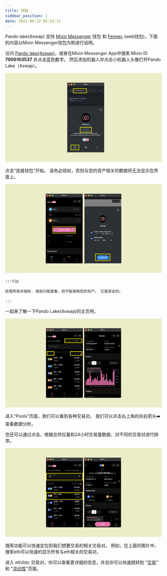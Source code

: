 ```yaml
---
title: 开始
sidebar_position: 1
date: 2021-09-22 05:22:11
---
```


Pando lake(4swap) 支持 [Mixin Messenger](https://docs.pando.im/docs/wallets/mixin-messenger) 钱包 和 [Fennec](https://docs.pando.im/docs/apps/wallets) (web钱包)，下面的内容以Mixin Messenger钱包为例进行说明。

访问 [Pando lake(4swap)](https://lake.pando.im)，或者在Mixin Messenger App中搜索 Mixin ID **7000103537** 并点击蓝色数字。 然后添加机器人并点击小机器人头像打开Pando Lake（4swap）。

![](../assets/lake-get-started-p1.png)

点击“连接钱包”开始。 请务必授权，否则与您的资产相关的数据将无法显示在界面上。

![](../assets/lake-get-started-p2.png)

````mdx-code-block
:::tip

检查所有并授权. 授权只能查看，但不能使用您的资产。 它是安全的。

:::
````

一起来了解一下Pando Lake(4swap)的主页吧。

![](../assets/lake-get-started-p3.png)

进入“Pools”页面，我们可以看到各种交易对。 我们可以点击右上角的向右箭头➡️ 查看数据分析。

您还可以通过点击，根据总供应量和24小时交易量数据，对不同的交易对进行排序。

![](../assets/lake-get-started-p4.png)

搜索功能可以快速定位到我们想要交易的相关交易对。 例如，在上面的图片中，搜索eth可以快速的显示所有与eth相关的交易对。

进入 eth/btc 交易对，你可以查看更详细的信息，并且你可以快速跳转到 "[交易](https://docs.pando.im/docs/lake/tutorials/swapping)" 和 "[流动性](https://docs.pando.im/docs/lake/tutorials/providing-liquidity)"页面。





